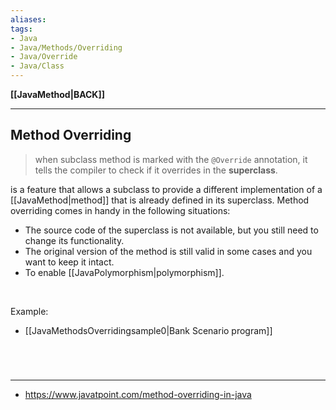 ```yaml
---
aliases:
tags:
- Java
- Java/Methods/Overriding
- Java/Override
- Java/Class
---
```

**[[JavaMethod|BACK]]**

---
## Method Overriding
> when subclass method is marked with the `@Override` annotation, it tells the compiler to check if it overrides in the **superclass**.

is a feature that allows a subclass to provide a different implementation of a [[JavaMethod|method]] that is already defined in its superclass. Method overriding comes in handy in the following situations:
- The source code of the superclass is not available, but you still need to change its functionality.
- The original version of the method is still valid in some cases and you want to keep it intact.
- To enable [[JavaPolymorphism|polymorphism]].

<br>

Example:
- [[JavaMethodsOverridingsample0|Bank Scenario program]]

<br>

# 
---
- https://www.javatpoint.com/method-overriding-in-java